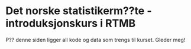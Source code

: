 # Det norske statistikerm??te - introduksjonskurs i RTMB

P?? denne siden ligger all kode og data som trengs til kurset. Gleder meg!
